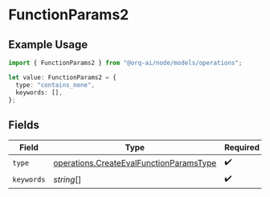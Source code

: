 # FunctionParams2

## Example Usage

```typescript
import { FunctionParams2 } from "@orq-ai/node/models/operations";

let value: FunctionParams2 = {
  type: "contains_none",
  keywords: [],
};
```

## Fields

| Field                                                                                              | Type                                                                                               | Required                                                                                           | Description                                                                                        |
| -------------------------------------------------------------------------------------------------- | -------------------------------------------------------------------------------------------------- | -------------------------------------------------------------------------------------------------- | -------------------------------------------------------------------------------------------------- |
| `type`                                                                                             | [operations.CreateEvalFunctionParamsType](../../models/operations/createevalfunctionparamstype.md) | :heavy_check_mark:                                                                                 | N/A                                                                                                |
| `keywords`                                                                                         | *string*[]                                                                                         | :heavy_check_mark:                                                                                 | N/A                                                                                                |